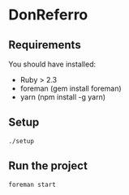 # DonReferro

## Requirements

You should have installed:

- Ruby > 2.3
- foreman (gem install foreman)
- yarn (npm install -g yarn)

## Setup

    ./setup

## Run the project

    foreman start
